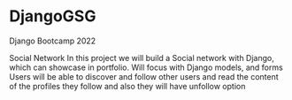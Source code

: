 # DjangoGSG
Django Bootcamp 2022

Social Network
    In this project we will build a Social network with Django, which can showcase in
    portfolio. Will focus with Django models, and forms
    Users will be able to discover and follow other users and read the content of the profiles
    they follow and also they will have unfollow option